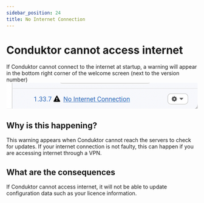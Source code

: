 ```yaml
---
sidebar_position: 24
title: No Internet Connection
---
```


# Conduktor cannot access internet

If Conduktor cannot connect to the internet at startup, a warning will appear
in the bottom right corner of the welcome screen (next to the version number)
![](./.gitbook/assets/internet-connection-error.png)

## Why is this happening?

This warning appears when Conduktor cannot reach the servers to check for updates.
If your internet connection is not faulty, this can happen if you are accessing internet through a VPN.

## What are the consequences

If Conduktor cannot access internet, it will not be able to update configuration data such as your licence information.
